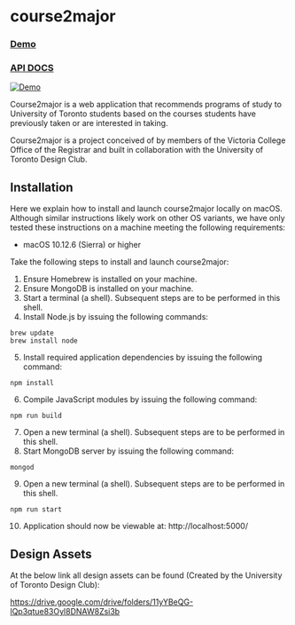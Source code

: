 # course2major

### [Demo](https://calm-headland-39002.herokuapp.com/)
### [API DOCS](https://course2major.docs.apiary.io/#)

[![Demo](./misc/example.gif)](https://calm-headland-39002.herokuapp.com/)

Course2major is a web application that recommends programs of study to University of Toronto students based on the courses students have previously taken or are interested in taking.  

Course2major is a project conceived of by members of the Victoria College Office of the Registrar and built in collaboration with the University of Toronto Design Club.


## Installation
Here we explain how to install and launch course2major locally on macOS. Although similar instructions likely work on other OS variants, we have only tested these instructions on a machine meeting the following requirements:

- macOS 10.12.6 (Sierra) or higher

Take the following steps to install and launch course2major:
1. Ensure Homebrew is installed on your machine.
2. Ensure MongoDB is installed on your machine.
3. Start a terminal (a shell). Subsequent steps are to be performed in this shell.
4. Install Node.js by issuing the following commands:
```
brew update
brew install node
```
5. Install required application dependencies by issuing the following command:
```
npm install
```
6. Compile JavaScript modules by issuing the following command:
```
npm run build
```
7. Open a new terminal (a shell). Subsequent steps are to be performed in this shell.
8. Start MongoDB server by issuing the following command:
```
mongod
```
9. Open a new terminal (a shell). Subsequent steps are to be performed in this shell.
```
npm run start
```
10. Application should now be viewable at: http://localhost:5000/

## Design Assets

At the below link all design assets can be found (Created by the University of Toronto Design Club):

https://drive.google.com/drive/folders/11yYBeQG-lQp3qtue83Oyl8DNAW8Zsi3b
